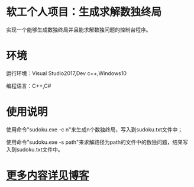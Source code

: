 # 软工个人项目：生成求解数独终局
实现一个能够生成数独终局并且能求解数独问题的控制台程序。
# 环境
运行环境：Visual Studio2017,Dev c++,Windows10

编程语言：C++,C#
# 使用说明
使用命令"sudoku.exe -c n"来生成n个数独终局，写入到sudoku.txt文件中；

使用命令"sudoku.exe -s path"来求解路径为path的文件中的数独问题，结果写入到sudoku.txt文件中。
# [更多内容详见博客](https://blog.csdn.net/Neubeginn)
